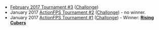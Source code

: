 * <a href="https://actionfps.wordpress.com/2017/01/25/february-2017-tournament-3/">February 2017 Tournament #3</a> (<a href="http://challonge.com/actionfps_february_2017_1">Challonge</a>)
* January 2017 <a href="https://actionfps.blogspot.sg/2017/01/january-2017-tournament-2.html">ActionFPS Tournament #2</a> (<a href="http://challonge.com/actionfps_january_2017_2">Challonge</a>) - no winner.
* January 2017 <a href="https://actionfps.blogspot.sg/2017/01/january-2017-tournament.html">ActionFPS Tournament #1</a> (<a href="http://challonge.com/actionfps_january_2017">Challonge</a>) - Winner: **<a href="https://actionfps.com/clan/?id=rc">Rising Cubers</a>**